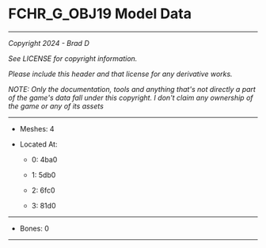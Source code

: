 # FCHR_G_OBJ19 Model Data

---

*Copyright 2024 - Brad D*

*See LICENSE for copyright information.*

*Please include this header and that license for any derivative works.*

*NOTE: Only the documentation, tools and anything that's not directly a part of the game's data fall under this copyright. I don't claim any ownership of the game or any of its assets*

---

* Meshes: 4

* Located At:

  * 0: 4ba0

  * 1: 5db0

  * 2: 6fc0

  * 3: 81d0

---

* Bones: 0

---


